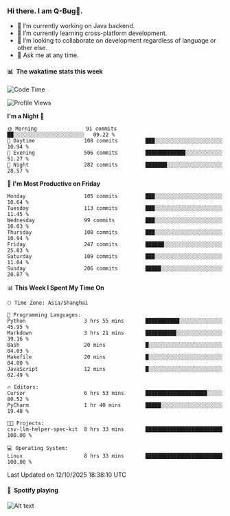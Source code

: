 ### Hi there. I am Q-Bug🐞.

- 🔭 I’m currently working on Java backend.
- 🌱 I’m currently learning cross-platform development.
- 👯 I’m looking to collaborate on development regardless of language or other else.
- 💬 Ask me at any time.

#### 📊 &nbsp;**The wakatime stats this week**  
<!--START_SECTION:waka-->
![Code Time](http://img.shields.io/badge/Code%20Time-361%20hrs%2051%20mins-blue)

![Profile Views](http://img.shields.io/badge/Profile%20Views-1-blue)

**I'm a Night 🦉** 

```text
🌞 Morning                91 commits          ██░░░░░░░░░░░░░░░░░░░░░░░   09.22 % 
🌆 Daytime                108 commits         ███░░░░░░░░░░░░░░░░░░░░░░   10.94 % 
🌃 Evening                506 commits         █████████████░░░░░░░░░░░░   51.27 % 
🌙 Night                  282 commits         ███████░░░░░░░░░░░░░░░░░░   28.57 % 
```
📅 **I'm Most Productive on Friday** 

```text
Monday                   105 commits         ███░░░░░░░░░░░░░░░░░░░░░░   10.64 % 
Tuesday                  113 commits         ███░░░░░░░░░░░░░░░░░░░░░░   11.45 % 
Wednesday                99 commits          ███░░░░░░░░░░░░░░░░░░░░░░   10.03 % 
Thursday                 108 commits         ███░░░░░░░░░░░░░░░░░░░░░░   10.94 % 
Friday                   247 commits         ██████░░░░░░░░░░░░░░░░░░░   25.03 % 
Saturday                 109 commits         ███░░░░░░░░░░░░░░░░░░░░░░   11.04 % 
Sunday                   206 commits         █████░░░░░░░░░░░░░░░░░░░░   20.87 % 
```


📊 **This Week I Spent My Time On** 

```text
🕑︎ Time Zone: Asia/Shanghai

💬 Programming Languages: 
Python                   3 hrs 55 mins       ███████████░░░░░░░░░░░░░░   45.95 % 
Markdown                 3 hrs 21 mins       ██████████░░░░░░░░░░░░░░░   39.16 % 
Bash                     20 mins             █░░░░░░░░░░░░░░░░░░░░░░░░   04.03 % 
Makefile                 20 mins             █░░░░░░░░░░░░░░░░░░░░░░░░   04.00 % 
JavaScript               12 mins             █░░░░░░░░░░░░░░░░░░░░░░░░   02.49 % 

🔥 Editors: 
Cursor                   6 hrs 53 mins       ████████████████████░░░░░   80.52 % 
PyCharm                  1 hr 40 mins        █████░░░░░░░░░░░░░░░░░░░░   19.48 % 

🐱‍💻 Projects: 
csv-llm-helper-spec-kit  8 hrs 33 mins       █████████████████████████   100.00 % 

💻 Operating System: 
Linux                    8 hrs 33 mins       █████████████████████████   100.00 % 
```


 Last Updated on 12/10/2025 18:38:10 UTC
<!--END_SECTION:waka-->

#### 🎵 &nbsp;**Spotify playing**  
![Alt text](https://spotify-recently-played-readme.vercel.app/api?user=e5y1o4x7kdt9kf2blu4wvmb4s&unique={true|1|on|yes})
